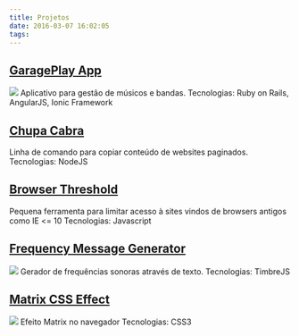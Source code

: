 ```yaml
---
title: Projetos
date: 2016-03-07 16:02:05
tags:
---
```


## [GaragePlay App](http://garageplay.net)
![](garageplayapp.png)
Aplicativo para gestão de músicos e bandas.
Tecnologias: Ruby on Rails, AngularJS, Ionic Framework

## [Chupa Cabra](https://github.com/raphaklaus/chupa-cabra)
Linha de comando para copiar conteúdo de websites paginados.
Tecnologias: NodeJS

## [Browser Threshold](https://github.com/raphaklaus/browser-threshold)
Pequena ferramenta para limitar acesso à sites vindos de browsers antigos como IE <= 10
Tecnologias: Javascript

## [Frequency Message Generator](http://raphaklaus.github.io/frequency-message-generator/)
![](frequencygenerator.png)
Gerador de frequências sonoras através de texto.
Tecnologias: TimbreJS

## [Matrix CSS Effect](http://raphaklaus.github.io/matrix-fx/)
![](matrix.png)
Efeito Matrix no navegador
Tecnologias: CSS3


